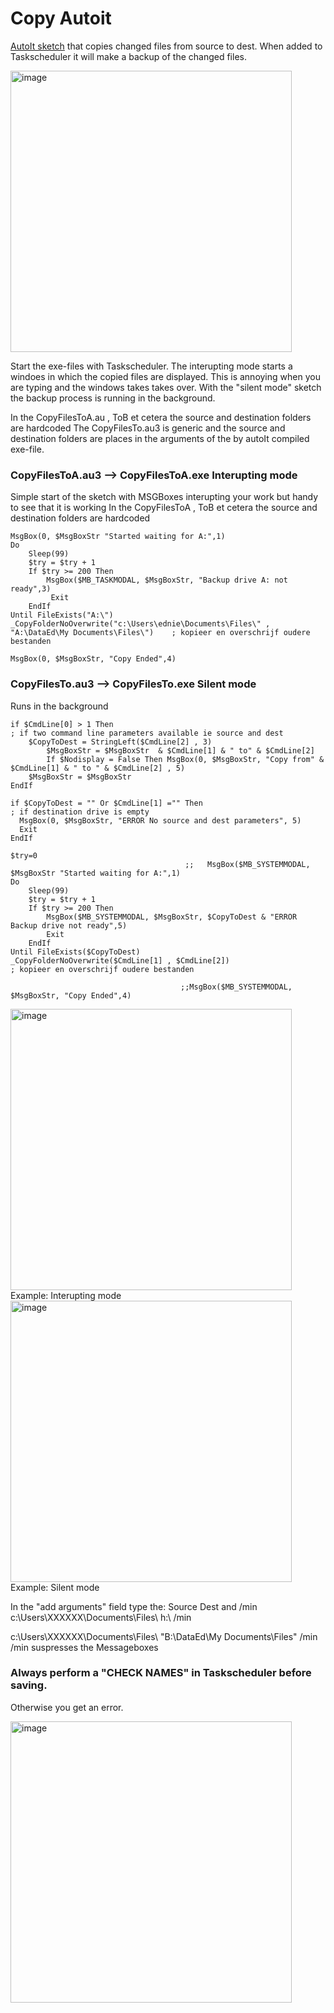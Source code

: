 # Copy Autoit

[AutoIt sketch](https://www.autoitscript.com/site/autoit/downloads/) that copies changed files from source to dest. 
When added to Taskscheduler it will make a backup of the changed files. 

<img width="450" alt="image" src="https://github.com/user-attachments/assets/4ff8c2f5-3cab-4ef2-97b2-227e42cd7e50" />

Start the exe-files with Taskscheduler.
The interupting mode starts a windoes in which the copied files are displayed. This is annoying when you are typing and the windows takes takes over.
With the "silent mode" sketch the backup process is running in the background.

In the CopyFilesToA.au , ToB et cetera the source and destination folders are hardcoded
The CopyFilesTo.au3 is generic and the source and destination folders are places in the arguments of the by autoIt compiled exe-file.

### CopyFilesToA.au3 --> CopyFilesToA.exe  Interupting mode
Simple start of the sketch with MSGBoxes interupting your work but handy to see that it is working
In the CopyFilesToA , ToB et cetera the source and destination folders are hardcoded 
```
MsgBox(0, $MsgBoxStr "Started waiting for A:",1)
Do
	Sleep(99)
    $try = $try + 1
    If $try >= 200 Then 
		MsgBox($MB_TASKMODAL, $MsgBoxStr, "Backup drive A: not ready",3) 
		 Exit
	EndIf	
Until FileExists("A:\")
_CopyFolderNoOverwrite("c:\Users\ednie\Documents\Files\" , "A:\DataEd\My Documents\Files\")    ; kopieer en overschrijf oudere bestanden

MsgBox(0, $MsgBoxStr, "Copy Ended",4)

```
### CopyFilesTo.au3 --> CopyFilesTo.exe Silent mode 
Runs in the background
```
if $CmdLine[0] > 1 Then                                                                                           ; if two command line parameters available ie source and dest
	$CopyToDest = StringLeft($CmdLine[2] , 3)
		$MsgBoxStr = $MsgBoxStr  & $CmdLine[1] & " to" & $CmdLine[2]
		If $Nodisplay = False Then MsgBox(0, $MsgBoxStr, "Copy from" & $CmdLine[1] & " to " & $CmdLine[2] , 5)
	$MsgBoxStr = $MsgBoxStr   		
EndIf

if $CopyToDest = "" Or $CmdLine[1] ="" Then                                                           ; if destination drive is empty
  MsgBox(0, $MsgBoxStr, "ERROR No source and dest parameters", 5)
  Exit 
EndIf

$try=0
                                       ;;   MsgBox($MB_SYSTEMMODAL, $MsgBoxStr "Started waiting for A:",1)
Do
	Sleep(99)
    $try = $try + 1
    If $try >= 200 Then 
		MsgBox($MB_SYSTEMMODAL, $MsgBoxStr, $CopyToDest & "ERROR Backup drive not ready",5) 
		Exit
	EndIf	
Until FileExists($CopyToDest)
_CopyFolderNoOverwrite($CmdLine[1] , $CmdLine[2])                                                 ; kopieer en overschrijf oudere bestanden

                                      ;;MsgBox($MB_SYSTEMMODAL, $MsgBoxStr, "Copy Ended",4)
```

<img width="450" alt="image" src="https://github.com/user-attachments/assets/0cf45372-ac2c-4164-b1d0-d47de46b4531" />
Example: Interupting mode


<img width="450" alt="image" src="https://github.com/user-attachments/assets/ec05c965-256a-457c-bd2b-f68b56764765" />
Example: Silent mode


In the "add arguments" field type the: Source Dest and /min
c:\Users\XXXXXX\Documents\Files\ h:\ /min

c:\Users\XXXXXX\Documents\Files\ "B:\DataEd\My Documents\Files\" /min
/min suspresses the Messageboxes

### Always perform a "CHECK NAMES" in Taskscheduler before saving.
Otherwise you get an error.

<img width="450" alt="image" src="https://github.com/user-attachments/assets/95a9fc1f-058d-44b1-a198-b832d7c54077" />
